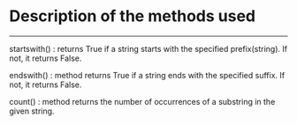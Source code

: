 # Description of the methods used

---

startswith() : returns True if a string starts with the specified prefix(string). If not, it returns False.

endswith() : method returns True if a string ends with the specified suffix. If not, it returns False.

count() : method returns the number of occurrences of a substring in the given string.
